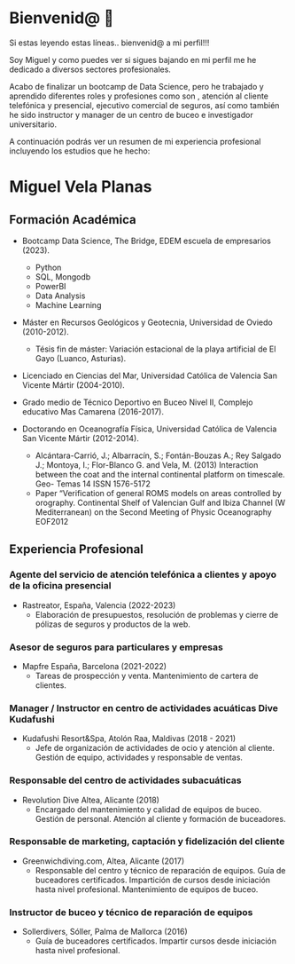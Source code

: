 # Bienvenid@ 👋

Si estas leyendo estas líneas.. bienvenid@ a mi perfil!!!

Soy Miguel y como puedes ver si sigues bajando en mi perfil me he dedicado a diversos sectores profesionales.

Acabo de finalizar un bootcamp de Data Science, pero he trabajado y aprendido diferentes roles y profesiones como son , atención al cliente telefónica y presencial, ejecutivo comercial de seguros, así como también he sido instructor y manager de un centro de buceo e investigador universitario.

A continuación podrás ver un resumen de mi experiencia profesional incluyendo los estudios que he hecho:

# Miguel Vela Planas

## Formación Académica

- Bootcamp Data Science, The Bridge, EDEM escuela de empresarios (2023).
  - Python
  - SQL, Mongodb
  - PowerBI
  - Data Analysis
  - Machine Learning
  
- Máster en Recursos Geológicos y Geotecnia, Universidad de Oviedo (2010-2012).
  - Tésis fin de máster: Variación estacional de la playa artificial de El Gayo (Luanco, Asturias).
    
- Licenciado en Ciencias del Mar, Universidad Católica de Valencia San Vicente Mártir (2004-2010).
  
- Grado medio de Técnico Deportivo en Buceo Nivel II, Complejo educativo Mas Camarena (2016-2017).
  
- Doctorando en Oceanografía Física, Universidad Católica de Valencia San Vicente Mártir (2012-2014).
  - Alcántara-Carrió, J.; Albarracín, S.; Fontán-Bouzas A.; Rey Salgado J.; Montoya, I.; Flor-Blanco G. and Vela, M. (2013) Interaction between the coat and the internal continental platform on timescale. Geo-  Temas 14 ISSN 1576-5172
  - Paper “Verification of general ROMS models on areas controlled by orography. Continental Shelf of Valencian Gulf and Ibiza Channel (W Mediterranean) on the Second Meeting of Physic Oceanography EOF2012

## Experiencia Profesional

### Agente del servicio de atención telefónica a clientes y apoyo de la oficina presencial
- Rastreator, España, Valencia (2022-2023)
  - Elaboración de presupuestos, resolución de problemas y cierre de pólizas de seguros y productos de la web.

### Asesor de seguros para particulares y empresas
- Mapfre España, Barcelona (2021-2022)
  - Tareas de prospección y venta. Mantenimiento de cartera de clientes.

### Manager / Instructor en centro de actividades acuáticas Dive Kudafushi
- Kudafushi Resort&Spa, Atolón Raa, Maldivas (2018 - 2021)
  - Jefe de organización de actividades de ocio y atención al cliente. Gestión de equipo, actividades y responsable de ventas.

### Responsable del centro de actividades subacuáticas
- Revolution Dive Altea, Alicante (2018)
  - Encargado del mantenimiento y calidad de equipos de buceo. Gestión de personal. Atención al cliente y formación de buceadores.

### Responsable de marketing, captación y fidelización del cliente
- Greenwichdiving.com, Altea, Alicante (2017)
  - Responsable del centro y técnico de reparación de equipos. Guía de buceadores certificados. Impartición de cursos desde iniciación hasta nivel profesional. Mantenimiento de equipos de buceo.

### Instructor de buceo y técnico de reparación de equipos
- Sollerdivers, Sóller, Palma de Mallorca (2016)
  - Guía de buceadores certificados. Impartir cursos desde iniciación hasta nivel profesional.



